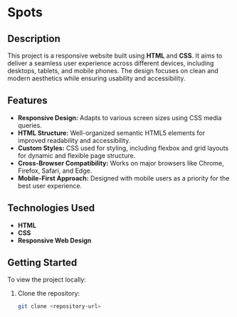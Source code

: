 # Spots

## Description
This project is a responsive website built using **HTML** and **CSS**. It aims to deliver a seamless user experience across different devices, including desktops, tablets, and mobile phones. The design focuses on clean and modern aesthetics while ensuring usability and accessibility.

## Features
- **Responsive Design:** Adapts to various screen sizes using CSS media queries.
- **HTML Structure:** Well-organized semantic HTML5 elements for improved readability and accessibility.
- **Custom Styles:** CSS used for styling, including flexbox and grid layouts for dynamic and flexible page structure.
- **Cross-Browser Compatibility:** Works on major browsers like Chrome, Firefox, Safari, and Edge.
- **Mobile-First Approach:** Designed with mobile users as a priority for the best user experience.

## Technologies Used
- **HTML**
- **CSS**
- **Responsive Web Design**

## Getting Started
To view the project locally:
1. Clone the repository:
   ```bash
   git clone <repository-url>

